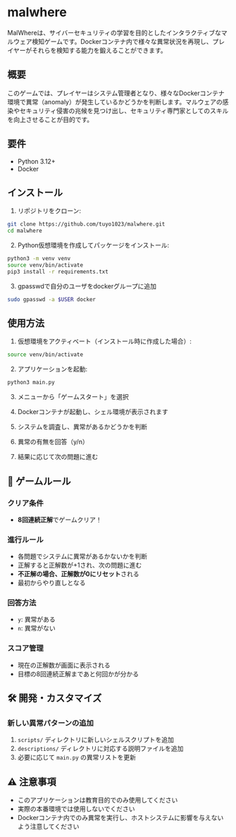 # malwhere

MalWhereは、サイバーセキュリティの学習を目的としたインタラクティブなマルウェア検知ゲームです。Dockerコンテナ内で様々な異常状況を再現し、プレイヤーがそれらを検知する能力を鍛えることができます。

## 概要

このゲームでは、プレイヤーはシステム管理者となり、様々なDockerコンテナ環境で異常（anomaly）が発生しているかどうかを判断します。マルウェアの感染やセキュリティ侵害の兆候を見つけ出し、セキュリティ専門家としてのスキルを向上させることが目的です。

## 要件

- Python 3.12+
- Docker

## インストール

1. リポジトリをクローン:
```bash
git clone https://github.com/tuyo1023/malwhere.git
cd malwhere
```

2. Python仮想環境を作成してパッケージをインストール:
```bash
python3 -m venv venv
source venv/bin/activate
pip3 install -r requirements.txt
```

3. gpasswdで自分のユーザをdockerグループに追加
```bash
sudo gpasswd -a $USER docker
```
## 使用方法

1. 仮想環境をアクティベート（インストール時に作成した場合）:
```bash
source venv/bin/activate
```

2. アプリケーションを起動:
```bash
python3 main.py
```

3. メニューから「ゲームスタート」を選択

4. Dockerコンテナが起動し、シェル環境が表示されます

5. システムを調査し、異常があるかどうかを判断

6. 異常の有無を回答（y/n）

7. 結果に応じて次の問題に進む

## 🎯 ゲームルール

### クリア条件
- **8回連続正解**でゲームクリア！

### 進行ルール
- 各問題でシステムに異常があるかないかを判断
- 正解すると正解数が+1され、次の問題に進む
- **不正解の場合、正解数が0にリセット**される
- 最初からやり直しとなる

### 回答方法
- `y`: 異常がある
- `n`: 異常がない

### スコア管理
- 現在の正解数が画面に表示される
- 目標の8回連続正解まであと何回かが分かる
## 🛠️ 開発・カスタマイズ

### 新しい異常パターンの追加

1. `scripts/` ディレクトリに新しいシェルスクリプトを追加
2. `descriptions/` ディレクトリに対応する説明ファイルを追加
3. 必要に応じて `main.py` の異常リストを更新

## ⚠️ 注意事項

- このアプリケーションは教育目的でのみ使用してください
- 実際の本番環境では使用しないでください
- Dockerコンテナ内でのみ異常を実行し、ホストシステムに影響を与えないよう注意してください

